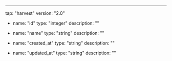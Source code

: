 ---
tap: "harvest"
version: "2.0"
  - name: "id"
    type: "integer"
    description: ""

  - name: "name"
    type: "string"
    description: ""

  - name: "created_at"
    type: "string"
    description: ""

  - name: "updated_at"
    type: "string"
    description: ""

